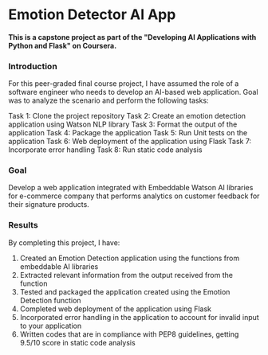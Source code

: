 # Emotion Detector AI App

#### This is a capstone project as part of the "Developing AI Applications with Python and Flask" on Coursera.

### Introduction 

For this peer-graded final course project, I have assumed the role of a software engineer who needs to develop an AI-based web application. Goal was to analyze the scenario and perform the following tasks:

Task 1: Clone the project repository
Task 2: Create an emotion detection application using Watson NLP library
Task 3: Format the output of the application
Task 4: Package the application
Task 5: Run Unit tests on the application
Task 6: Web deployment of the application using Flask
Task 7: Incorporate error handling
Task 8: Run static code analysis

### Goal 

Develop a web application integrated with Embeddable Watson AI libraries for e-commerce company that performs analytics on customer feedback for their signature products.

### Results

By completing this project, I have:

1. Created an Emotion Detection application using the functions from embeddable AI libraries
2. Extracted relevant information from the output received from the function
3. Tested and packaged the application created using the Emotion Detection function
4. Completed web deployment of the application using Flask
5. Incorporated error handling in the application to account for invalid input to your application
6. Written codes that are in compliance with PEP8 guidelines, getting 9.5/10 score in static code analysis


